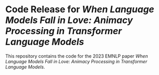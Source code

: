 # Code Release for *When Language Models Fall in Love: Animacy Processing in Transformer Language Models*

This repository contains the code for the 2023 EMNLP paper *When Language Models Fall in Love: Animacy Processing in Transformer Language Models*.

